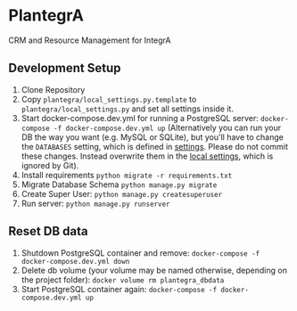 # PlantegrA

CRM and Resource Management for IntegrA

## Development Setup

1. Clone Repository
2. Copy `plantegra/local_settings.py.template` to `plantegra/local_settings.py` and set all settings inside it.
3. Start docker-compose.dev.yml for running a PostgreSQL server: `docker-compose -f docker-compose.dev.yml up` 
(Alternatively you can run your DB the way you want (e.g. MySQL or SQLite), but you'll have to change the `DATABASES` setting, which is defined in [settings](plantegra/settings.py).
Please do not commit these changes. Instead overwrite them in the [local settings](plantegra/local_settings.py), which is ignored by Git).
4. Install requirements `python migrate -r requirements.txt`
5. Migrate Database Schema `python manage.py migrate`
6. Create Super User: `python manage.py createsuperuser`
7. Run server: `python manage.py runserver`

## Reset DB data

1. Shutdown PostgreSQL container and remove: `docker-compose -f docker-compose.dev.yml down`
2. Delete db volume (your volume may be named otherwise, depending on the project folder): `docker volume rm plantegra_dbdata`
3. Start PostgreSQL container again: `docker-compose -f docker-compose.dev.yml up`
